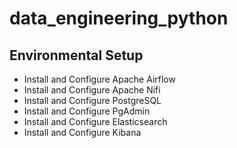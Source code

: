 # data_engineering_python 

## Environmental Setup

+ Install and Configure Apache Airflow 
+ Install and Configure Apache Nifi 
+ Install and Configure PostgreSQL 
+ Install and Configure PgAdmin 
+ Install and Configure Elasticsearch
+ Install and Configure Kibana
